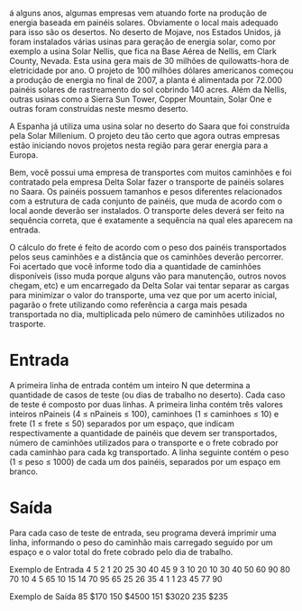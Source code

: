 á alguns anos, algumas empresas vem atuando forte na produção de energia baseada em painéis solares. Obviamente o local mais adequado para isso são os desertos. No deserto de Mojave, nos Estados Unidos, já foram instalados várias usinas para geração de energia solar, como por exemplo a usina Solar Nellis, que fica na Base Aérea de Nellis, em Clark County, Nevada. Esta usina gera mais de 30 milhões de quilowatts-hora de eletricidade por ano. O projeto de 100 milhões dólares americanos começou a produção de energia no final de 2007, a planta é alimentada por 72.000 painéis solares de rastreamento do sol cobrindo 140 acres. Além da Nellis, outras usinas como a Sierra Sun Tower, Copper Mountain, Solar One e outras foram construídas neste mesmo deserto.

A Espanha já utiliza uma usina solar no deserto do Saara que foi construída pela Solar Millenium. O projeto deu tão certo que agora outras empresas estão iniciando novos projetos nesta região para gerar energia para a Europa.

Bem, você possui uma empresa de transportes com muitos caminhões e foi contratado pela empresa Delta Solar fazer o transporte de painéis solares no Saara. Os painéis possuem tamanhos e pesos diferentes relacionados com a estrutura de cada conjunto de painéis, que muda de acordo com o local aonde deverão ser instalados. O transporte deles deverá ser feito na sequência correta, que é exatamente a sequência na qual eles aparecem na entrada.

O cálculo do frete é feito de acordo com o peso dos painéis transportados pelos seus caminhões e a distância que os caminhões deverão percorrer. Foi acertado que você informe todo dia a quantidade de caminhões disponíveis (isso muda porque alguns vão para manutenção, outros novos chegam, etc) e um encarregado da Delta Solar vai tentar separar as cargas para minimizar o valor do transporte, uma vez que por um acerto inicial, pagarão o frete utilizando como referência a carga mais pesada transportada no dia, multiplicada pelo número de caminhões utilizados no trasporte.

# Entrada
A primeira linha de entrada contém um inteiro N que determina a quantidade de casos de teste (ou dias de trabalho no deserto). Cada caso de teste é composto por duas linhas. A primeira linha contém três valores inteiros nPaineis (4 ≤ nPaineis ≤ 100), caminhoes (1 ≤ caminhoes ≤ 10) e frete (1 ≤ frete ≤ 50) separados por um espaço, que indicam respectivamente a quantidade de painéis que devem ser transportados, número de caminhões utilizados para o transporte e o frete cobrado por cada caminhào para cada kg transportado. A linha seguinte contém o peso (1 ≤ peso ≤ 1000) de cada um dos painéis, separados por um espaço em branco.


# Saída
Para cada caso de teste de entrada, seu programa deverá imprimir uma linha, informando o peso do caminhão mais carregado seguido por um espaço e o valor total do frete cobrado pelo dia de trabalho.

Exemplo de Entrada
4
5 2 1
20 25 30 40 45
9 3 10
20 10 30 40 50 60 90 80 70
10 4 5
65 10 15 14 70 95 65 25 26 35
4 1 1
23 45 77 90 

Exemplo de Saída
85 $170
150 $4500
151 $3020
235 $235 
